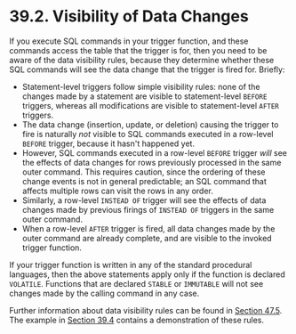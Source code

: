 # 39.2. Visibility of Data Changes

If you execute SQL commands in your trigger function, and these commands access the table that the trigger is for, then you need to be aware of the data visibility rules, because they determine whether these SQL commands will see the data change that the trigger is fired for. Briefly:

* Statement-level triggers follow simple visibility rules: none of the changes made by a statement are visible to statement-level `BEFORE` triggers, whereas all modifications are visible to statement-level `AFTER` triggers.
* The data change (insertion, update, or deletion) causing the trigger to fire is naturally _not_ visible to SQL commands executed in a row-level `BEFORE` trigger, because it hasn't happened yet.
* However, SQL commands executed in a row-level `BEFORE` trigger _will_ see the effects of data changes for rows previously processed in the same outer command. This requires caution, since the ordering of these change events is not in general predictable; an SQL command that affects multiple rows can visit the rows in any order.
* Similarly, a row-level `INSTEAD OF` trigger will see the effects of data changes made by previous firings of `INSTEAD OF` triggers in the same outer command.
* When a row-level `AFTER` trigger is fired, all data changes made by the outer command are already complete, and are visible to the invoked trigger function.

If your trigger function is written in any of the standard procedural languages, then the above statements apply only if the function is declared `VOLATILE`. Functions that are declared `STABLE` or `IMMUTABLE` will not see changes made by the calling command in any case.

Further information about data visibility rules can be found in [Section 47.5](https://www.postgresql.org/docs/current/spi-visibility.html). The example in [Section 39.4](https://www.postgresql.org/docs/current/trigger-example.html) contains a demonstration of these rules.
